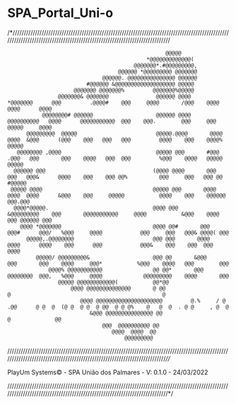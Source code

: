 # SPA_Portal_Uni-o
                                                                                                                                                            
/*//////////////////////////////////////////////////////////////////////////////////////////////////////////////////////////////////////////////////////////////////////////

                                                      @@@@@                                                                                                     
                                                *@@@@@@@@@@@@@(                                                                                                 
                                            @@@@@@@*.#@@@@@@@@@,                                                                                                
                                       @@@@@@ *@@@@@@@@@ @@@@@@@                                                                                                
                                  @@@@@@. @@@@@@@@@@@@@@@ @@@@@@                                                                                                
                             #@@@@@@ &@@@@@@@@@@@@@@@@@@@ @@@@@                                                                                                 
                         @@@@@@@ @@@@@@@%         @@@@@@@%@@@@@                                                                                                 
                    @@@@@@@& @@@@@@@               @@@@@@ @@@@       *@@@@@@@      @@@         .@@@@#    @@@     @@@@       /@@@    @@@@   @@@@      @@@@       
               @@@@@@@@# @@@@@@                    @@@@@@ @@@@       @@@@@@@@@@   @@@@      @@@@@@@@@@@  @@@    @@@.        @@@     @@@   @@@@@     @@@@        
          @@@@@@@@@  @@@@@                         @@@@@.@@@@       @@@@   @@@@  &@@@      (@@@    @@@   @@@   @@@         @@@@    @@@    @@@@%    @@@@@        
       @@@@@@@@ ,@@@@                              @@@@@ @@@       #@@@   .@@@   @@@       @@@    @@@@   @@@  @@@         %@@@    @@@@   @@@@@    @@@@@         
      @@@@@@ @@@                                  (@@@@ @@@@       @@@    @@@   @@@&      @@@@    @@@    @@@ @@%          @@@     @@@   @@@ @@  #@@@@@          
     @@@@@ @@@@                                   @@@@@ @@@       @@@@   @@@@  @@@@      &@@@    @@@     @@@@@           @@@@    @@@    @@@@@@ @@@.@@@          
      @@@@*@@@@@.                                 @@@@ @@@       &@@@@@@@@@    @@@       @@@@@@@@@@@     @@@@           &@@@    @@@@   @@@ @@@@@@ @@@           
        @@@@ *@@@@@@@                             @@@@ @@#       @@@          @@@#      @@@/   %@@@     @@@@            @@@     @@@   @@@& @@@@( @@@            
          @@@@@,.@@@@@@@@                         @@@ @@@       @@@@         @@@@      @@@@    @@@      @@@            @@@&    @@@    @@@  @@@  @@@@            
             @@@@@/ @@@@@@@@@&                    @@@ @@       &@@@          @@@       @@@    @@@@     @@@*           %@@@    @@@@   @@@        @@@             
                 @@@@% @@@@@@@@@@@                @@ @@*       @@@          @@@@@@@@  @@@,   %@@@     @@@@             @@@@@@@@@    @@@@       @@@              
                    @@@@@ @@@@@@@@@@@@(           @@*@@                                                                                                         
                        @@@@ @@@@@@@@@@@@@@       @ @@                                    @                                                @                    
                           @@@@ @@@@@@@@@@@@@@@@@@@@@         @.%     / @  .@@      @ @  @  (@ @  @ @  @ @@  @ @ @%    @   @  @  . @ @     , @  @               
                              &@@@ @@@@@@@@@@@@@@@ @@                              @              @@                                                            
                                  @@@  @@@@@@@@@@ @@                                                                                                            
                                     @@@@  @@@@  @@                                                                                                             
                                         @@@@@@@@@ 

//////////////////////////////////////////////////////////////////////////////////////////////////////////////////////////////////////////////////////////////////////////*//*

PlayUm Systems© - SPA União dos Palmares - V: 0.1.0 - 24/03/2022 

///////////////////////////////////////////////////////////////////////////////////////////////////////////////////////////////////////////////////////////////////////////*/

